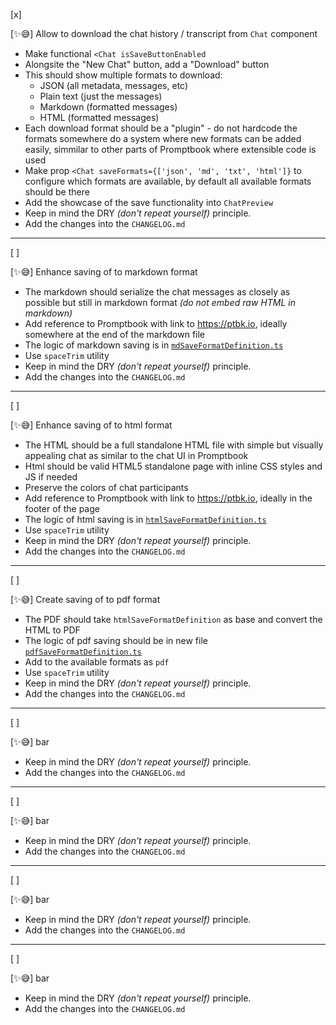 [x]

[✨😅] Allow to download the chat history / transcript from `Chat` component

-   Make functional `<Chat isSaveButtonEnabled`
-   Alongsite the "New Chat" button, add a "Download" button
-   This should show multiple formats to download:
    -   JSON (all metadata, messages, etc)
    -   Plain text (just the messages)
    -   Markdown (formatted messages)
    -   HTML (formatted messages)
-   Each download format should be a "plugin" - do not hardcode the formats somewhere do a system where new formats can be added easily, simmilar to other parts of Promptbook where extensible code is used
-   Make prop `<Chat saveFormats={['json', 'md', 'txt', 'html']}` to configure which formats are available, by default all available formats should be there
-   Add the showcase of the save functionality into `ChatPreview`
-   Keep in mind the DRY _(don't repeat yourself)_ principle.
-   Add the changes into the `CHANGELOG.md`

---

[ ]

[✨😅] Enhance saving of <Chat/> to markdown format

-   The markdown should serialize the chat messages as closely as possible but still in markdown format _(do not embed raw HTML in markdown)_
-   Add reference to Promptbook with link to https://ptbk.io, ideally somewhere at the end of the markdown file
-   The logic of markdown saving is in [`mdSaveFormatDefinition.ts`](/src/book-components/Chat/save/markdown/mdSaveFormatDefinition.ts)
-   Use `spaceTrim` utility
-   Keep in mind the DRY _(don't repeat yourself)_ principle.
-   Add the changes into the `CHANGELOG.md`

---

[ ]

[✨😅] Enhance saving of <Chat/> to html format

-   The HTML should be a full standalone HTML file with simple but visually appealing chat as similar to the chat UI in Promptbook
-   Html should be valid HTML5 standalone page with inline CSS styles and JS if needed
-   Preserve the colors of chat participants
-   Add reference to Promptbook with link to https://ptbk.io, ideally in the footer of the page
-   The logic of html saving is in [`htmlSaveFormatDefinition.ts`](/src/book-components/Chat/save/html/htmlSaveFormatDefinition.ts)
-   Use `spaceTrim` utility
-   Keep in mind the DRY _(don't repeat yourself)_ principle.
-   Add the changes into the `CHANGELOG.md`

---

[ ]

[✨😅] Create saving of <Chat/> to pdf format

-   The PDF should take `htmlSaveFormatDefinition` as base and convert the HTML to PDF
-   The logic of pdf saving should be in new file [`pdfSaveFormatDefinition.ts`](/src/book-components/Chat/save/pdf/pdfSaveFormatDefinition.ts)
-   Add to the available formats as `pdf`
-   Use `spaceTrim` utility
-   Keep in mind the DRY _(don't repeat yourself)_ principle.
-   Add the changes into the `CHANGELOG.md`

---

[ ]

[✨😅] bar

-   Keep in mind the DRY _(don't repeat yourself)_ principle.
-   Add the changes into the `CHANGELOG.md`

---

[ ]

[✨😅] bar

-   Keep in mind the DRY _(don't repeat yourself)_ principle.
-   Add the changes into the `CHANGELOG.md`

---

[ ]

[✨😅] bar

-   Keep in mind the DRY _(don't repeat yourself)_ principle.
-   Add the changes into the `CHANGELOG.md`

---

[ ]

[✨😅] bar

-   Keep in mind the DRY _(don't repeat yourself)_ principle.
-   Add the changes into the `CHANGELOG.md`
